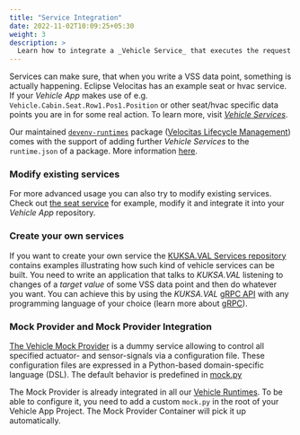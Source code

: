 ```yaml
---
title: "Service Integration"
date: 2022-11-02T10:09:25+05:30
weight: 3
description: >
  Learn how to integrate a _Vehicle Service_ that executes the request of your _Vehicle App_ on vehicle side
---
```


Services can make sure, that when you write a VSS data point, something is actually happening. Eclipse Velocitas has an example seat or hvac service. If your _Vehicle App_ makes use of e.g. `Vehicle.Cabin.Seat.Row1.Pos1.Position` or other seat/hvac specific data points you are in for some real action. To learn more, visit [_Vehicle Services_](/docs/concepts/development_model/val/#vehicle-services).

Our maintained [`devenv-runtimes`](https://github.com/eclipse-velocitas/devenv-runtimes) package ([Velocitas Lifecycle Management](/docs/concepts/lifecycle_management)) comes with the support of adding further _Vehicle Services_ to the `runtime.json` of a package. More information [here](/docs/concepts/lifecycle_management/packages/development/#configuration-of-runtime-packages).

### Modify existing services

For more advanced usage you can also try to modify existing services. Check out [the seat service](https://github.com/eclipse/kuksa.val.services/tree/main/seat_service) for example, modify it and integrate it into your _Vehicle App_ repository.

### Create your own services

If you want to create your own service the [KUKSA.VAL Services repository](https://github.com/eclipse/kuksa.val.services/) contains examples illustrating how such kind of vehicle services can be built. You need to write an application that talks to _KUKSA.VAL_ listening to changes of a _target value_ of some VSS data point and then do whatever you want. You can achieve this by using the _KUKSA.VAL_ [gRPC API](https://github.com/eclipse-kuksa/kuksa-databroker/tree/main/proto/kuksa/val/v1) with any programming language of your choice (learn more about [gRPC](https://grpc.io)).

### Mock Provider and Mock Provider Integration

[The Vehicle Mock Provider](https://github.com/eclipse-kuksa/kuksa-mock-provider) is a dummy service allowing to control all specified actuator- and sensor-signals via a configuration file. These configuration files are expressed in a Python-based domain-specific language (DSL).
The default behavior is predefined in [mock.py](https://github.com/eclipse-kuksa/kuksa-mock-provider/blob/main/mock/mock.py)

The Mock Provider is already integrated in all our [Vehicle Runtimes](/docs/tutorials/vehicle_app_runtime). To be able to configure it, you need to add a custom `mock.py` in the root of your Vehicle App Project. The Mock Provider Container will pick it up automatically.
